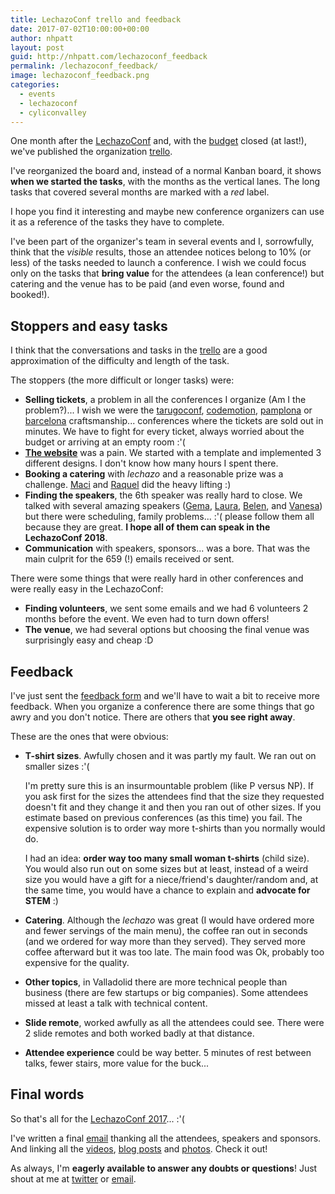 ```yaml
---
title: LechazoConf trello and feedback
date: 2017-07-02T10:00:00+00:00
author: nhpatt
layout: post
guid: http://nhpatt.com/lechazoconf_feedback
permalink: /lechazoconf_feedback/
image: lechazoconf_feedback.png
categories:
  - events
  - lechazoconf
  - cyliconvalley
---
```


One month after the [LechazoConf](https://lechazoconf.com) and, with the [budget](http://nhpatt.com/lechazoconf_budget) closed (at last!), we've published the organization [trello](https://trello.com/b/wrwZFUPn/lechazoconf).

I've reorganized the board and, instead of a normal Kanban board, it shows **when we started the tasks**, with the months as the vertical lanes. The long tasks that covered several months are marked with a *red* label.

I hope you find it interesting and maybe new conference organizers can use it as a reference of the tasks they have to complete. 

I've been part of the organizer's team in several events and I, sorrowfully, think that the *visible* results, those an attendee notices belong to 10% (or less) of the tasks needed to launch a conference. 
I wish we could focus only on the tasks that **bring value** for the attendees (a lean conference!) but catering and the venue has to be paid (and even worse, found and booked!).

## Stoppers and easy tasks

I think that the conversations and tasks in the [trello](https://trello.com/b/wrwZFUPn/lechazoconf) are a good approximation of the difficulty and length of the task.   

The stoppers (the more difficult or longer tasks) were:

* **Selling tickets**, a problem in all the conferences I organize (Am I the problem?)... I wish we were the [tarugoconf](http://www.tarugoconf.com/), [codemotion](https://2017.codemotion.es/), [pamplona](http://pamplonaswcraft.com/) or [barcelona](http://scbcn.github.io/) craftsmanship... conferences where the tickets are sold out in minutes. We have to fight for every ticket, always worried about the budget or arriving at an empty room :'(
* **[The website](https://lechazoconf.com)** was a pain. We started with a template and implemented 3 different designs. I don't know how many hours I spent there.
* **Booking a catering** with *lechazo* and a reasonable prize was a challenge. [Maci](https://twitter.com/jmaciasportela) and [Raquel](https://twitter.com/rachellondoner) did the heavy lifting :)
* **Finding the speakers**, the 6th speaker was really hard to close. We talked with several amazing speakers ([Gema](https://twitter.com/SoyGema), [Laura](https://twitter.com/lauramugon), [Belen](https://twitter.com/ladybenko), and [Vanesa](https://twitter.com/vanesa_tejada)) but there were scheduling, family problems... :'( please follow them all because they are great. **I hope all of them can speak in the LechazoConf 2018**.  
* **Communication** with speakers, sponsors... was a bore. That was the main culprit for the 659 (!) emails received or sent.

There were some things that were really hard in other conferences and were really easy in the LechazoConf:

* **Finding volunteers**, we sent some emails and we had 6 volunteers 2 months before the event. We even had to turn down offers!
* **The venue**, we had several options but choosing the final venue was surprisingly easy and cheap :D

## Feedback

I've just sent the [feedback form](https://nhpatt.typeform.com/to/vOHEVq) and we'll have to wait a bit to receive more feedback. When you organize a conference there are some things that go awry and you don't notice. 
There are others that **you see right away**.

These are the ones that were obvious:

* **T-shirt sizes**. Awfully chosen and it was partly my fault. We ran out on smaller sizes :'( 

    I'm pretty sure this is an insurmountable problem (like P versus NP). If you ask first for the sizes the attendees find that the size they requested doesn't fit and they change it and then you ran out of other sizes. If you estimate based on previous conferences (as this time) you fail.
    The expensive solution is to order way more t-shirts than you normally would do.
    
    I had an idea: **order way too many small woman t-shirts** (child size). You would also run out on some sizes but at least, instead of a weird size you would have a gift for a niece/friend's daughter/random and, at the same time, you would have a chance to explain and **advocate for STEM** :)

* **Catering**. Although the *lechazo* was great (I would have ordered more and fewer servings of the main menu), the coffee ran out in seconds (and we ordered for way more than they served). They served more coffee afterward but it was too late. The main food was Ok, probably too expensive for the quality.
* **Other topics**, in Valladolid there are more technical people than business (there are few startups or big companies). Some attendees missed at least a talk with technical content. 
* **Slide remote**, worked awfully as all the attendees could see. There were 2 slide remotes and both worked badly at that distance.
* **Attendee experience** could be way better. 5 minutes of rest between talks, fewer stairs, more value for the buck...

## Final words

So that's all for the [LechazoConf 2017](https://lechazoconf.com)... :'(

I've written a final [email](http://mailchi.mp/5318a071ffe1/feedback-presupuesto-y-gracias) thanking all the attendees, speakers and sponsors. And linking all the [videos](https://www.youtube.com/playlist?list=PLKxa4AIfm4pVVRXkUvrYNB_eYn0wWAa3r), [blog posts](https://lechazoconf.com/) and [photos](https://www.flickr.com/photos/juanignaciosl/sets/72157681269322514). Check it out!

As always, I'm **eagerly available to answer any doubts or questions**! Just shout at me at [twitter](https://twitter.com/nhpatt) or [email](mailto:nhpatt@gmail.com).